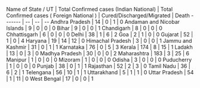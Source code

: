 Name of State / UT | Total Confirmed cases (Indian National) | Total Confirmed cases ( Foreign National ) | Cured/Discharged/Migrated | Death
------- | -- | -- | --
Andhra Pradesh | 14 | 0 | 1 | 0
Andaman and Nicobar Islands | 9 | 0 | 0 | 0
Bihar | 9 | 0 | 0 | 1
Chandigarh | 8 | 0 | 0 | 0
Chhattisgarh | 6 | 0 | 0 | 0
Delhi | 38 | 1 | 6 | 2
Goa | 2 | 1 | 0 | 0
Gujarat | 52 | 1 | 0 | 4
Haryana | 19 | 14 | 12 | 0
Himachal Pradesh | 3 | 0 | 0 | 1
Jammu and Kashmir | 31 | 0 | 1 | 1
Karnataka | 76 | 0 | 5 | 3
Kerala | 174 | 8 | 15 | 1
Ladakh | 13 | 0 | 3 | 0
Madhya Pradesh | 30 | 0 | 0 | 2
Maharashtra | 183 | 3 | 25 | 6
Manipur | 1 | 0 | 0 | 0
Mizoram | 1 | 0 | 0 | 0
Odisha | 3 | 0 | 0 | 0
Puducherry | 1 | 0 | 0 | 0
Punjab | 38 | 0 | 1 | 1
Rajasthan | 52 | 2 | 3 | 0
Tamil Nadu | 36 | 6 | 2 | 1
Telengana | 56 | 10 | 1 | 1
Uttarakhand | 5 | 1 | 1 | 0
Uttar Pradesh | 54 | 1 | 11 | 0
West Bengal | 17 | 0 | 0 | 1
